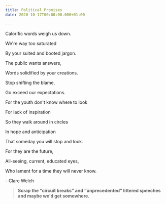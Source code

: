 ```yaml
---
title: Political Promises
date: 2020-10-17T00:00:00.000+01:00

---
```

Calorific words weigh us down.

We're way too saturated

By your suited and booted jargon.

The public wants answers,

Words solidified by your creations.

Stop shifting the blame,

Go exceed our expectations.

For the youth don't know where to look

For lack of inspiration

So they walk around in circles

In hope and anticipation

That someday you will stop and look.

For they are the future,

All-seeing, current, educated eyes,

Who lament for a time they will never know.

\- Clare Welch

> **Scrap the “circuit breaks” and “unprecedented” littered speeches and maybe we'd get somewhere.**